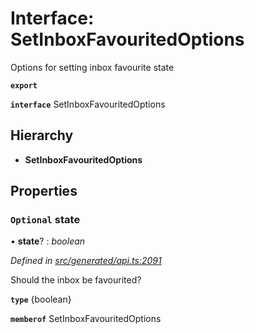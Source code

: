 # Interface: SetInboxFavouritedOptions

Options for setting inbox favourite state

**`export`** 

**`interface`** SetInboxFavouritedOptions

## Hierarchy

* **SetInboxFavouritedOptions**

## Properties

### `Optional` state

• **state**? : *boolean*

*Defined in [src/generated/api.ts:2091](https://github.com/mailslurp/mailslurp-client-ts-js/blob/5d485ad/src/generated/api.ts#L2091)*

Should the inbox be favourited?

**`type`** {boolean}

**`memberof`** SetInboxFavouritedOptions

